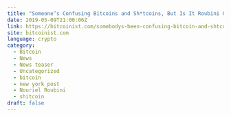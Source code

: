 ```yaml
---
title: "Someone’s Confusing Bitcoins and Sh*tcoins, But Is It Roubini Or The New York Post?"
date: 2019-05-09T21:00:06Z
link: https://bitcoinist.com/somebodys-been-confusing-bitcoin-and-shtcoins-but-is-it-roubini-or-the-new-york-post/?utm_medium=RSS&utm_source=news.12bit.vn
site: bitcoinist.com
language: crypto
category:
  - Bitcoin
  - News
  - News teaser
  - Uncategorized
  - bitcoin
  - new york post
  - Nouriel Roubini
  - shitcoin
draft: false
---
```

